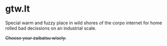 # gtw.lt

Special warm and fuzzy place in wild shores of the corpo internet for home rolled bad decissions on an industrial scale.

~~Choose your zaibatsu wisely.~~
